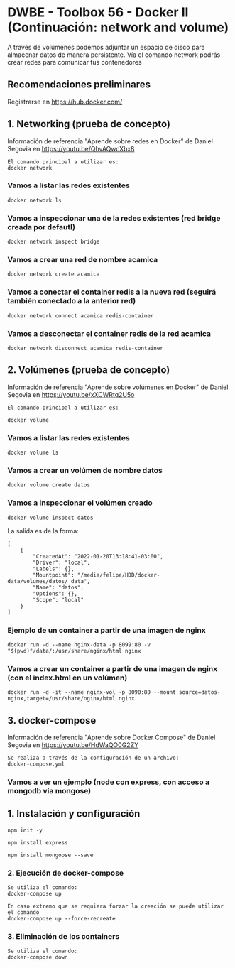 # DWBE - Toolbox 56 - Docker II (Continuación: network and volume)
A través de volúmenes podemos adjuntar un espacio de disco para almacenar datos de manera persistente. Vía el comando network podrás crear redes para comunicar tus contenedores


## Recomendaciones preliminares
Registrarse en https://hub.docker.com/


## 1. Networking (prueba de concepto)

Información de referencia "Aprende sobre redes en Docker" de Daniel Segovia en https://youtu.be/QhvAQwcXbx8
    
    El comando principal a utilizar es:
    docker network

### Vamos a listar las redes existentes

    docker network ls

### Vamos a inspeccionar una de la redes existentes (red bridge creada por defautl)

    docker network inspect bridge
    
### Vamos a crear una red de nombre acamica

    docker network create acamica

### Vamos a conectar el container redis a la nueva red (seguirá también conectado a la anterior red)

    docker network connect acamica redis-container

### Vamos a desconectar el container redis de la red acamica

    docker network disconnect acamica redis-container

## 2. Volúmenes (prueba de concepto)

Información de referencia "Aprende sobre volúmenes en Docker" de Daniel Segovia en https://youtu.be/xXCWRtq2U5o
    
    El comando principal a utilizar es:

    docker volume

### Vamos a listar las redes existentes  

    docker volume ls

### Vamos a crear un volúmen de nombre datos

    docker volume create datos

###  Vamos a inspeccionar el volúmen creado

    docker volume inspect datos


La salida es de la forma:

    [
        {
            "CreatedAt": "2022-01-20T13:18:41-03:00",
            "Driver": "local",
            "Labels": {},
            "Mountpoint": "/media/felipe/HDD/docker-data/volumes/datos/_data",
            "Name": "datos",
            "Options": {},
            "Scope": "local"
        }
    ]    

### Ejemplo de un container a partir de una imagen de nginx

    docker run -d --name nginx-data -p 8099:80 -v "$(pwd)"/data/:/usr/share/nginx/html nginx


### Vamos a crear un container a partir de una imagen de nginx (con el index.html en un volúmen)

    docker run -d -it --name nginx-vol -p 8090:80 --mount source=datos-nginx,target=/usr/share/nginx/html nginx



## 3. docker-compose

Información de referencia "Aprende sobre Docker Compose" de Daniel Segovia en https://youtu.be/HdWaQO0G2ZY
    
    Se realiza a través de la configuración de un archivo:
    docker-compose.yml

### Vamos a ver un ejemplo (node con express, con acceso a mongodb vía mongose)

## 1. Instalación y configuración

    npm init -y

    npm install express

    npm install mongoose --save

### 2. Ejecución de docker-compose

    Se utiliza el comando:
    docker-compose up

    En caso extremo que se requiera forzar la creación se puede utilizar el comando
    docker-compose up --force-recreate
    

### 3. Eliminación de los containers

    Se utiliza el comando:
    docker-compose down


